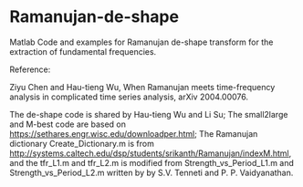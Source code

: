 # Ramanujan-de-shape
Matlab Code and examples for Ramanujan de-shape transform for the extraction of fundamental frequencies.

Reference:

Ziyu Chen and Hau-tieng Wu, When Ramanujan meets time-frequency analysis in complicated time series analysis, arXiv 2004.00076.

The de-shape code is shared by Hau-tieng Wu and Li Su;
The small2large and M-best code are based on https://sethares.engr.wisc.edu/downloadper.html;
The Ramanujan dictionary Create_Dictionary.m is from http://systems.caltech.edu/dsp/students/srikanth/Ramanujan/indexM.html, and the tfr_L1.m and tfr_L2.m is modified from Strength_vs_Period_L1.m and Strength_vs_Period_L2.m written by by S.V. Tenneti and P. P. Vaidyanathan.
